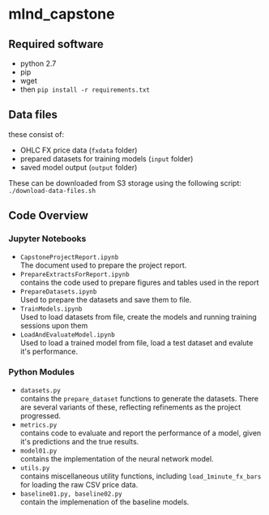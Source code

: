 # mlnd_capstone

## Required software
- python 2.7
- pip
- wget
- then ```pip install -r requirements.txt```

## Data files
these consist of:
- OHLC FX price data (`fxdata` folder)
- prepared datasets for training models (`input` folder)
- saved model output (`output` folder)

These can be downloaded from S3 storage using the following script:
`./download-data-files.sh`

## Code Overview 

### Jupyter Notebooks

- `CapstoneProjectReport.ipynb`  
  The document used to prepare the project report.
- `PrepareExtractsForReport.ipynb`  
  contains the code used to prepare figures and tables used in the report
- `PrepareDatasets.ipynb`  
  Used to prepare the datasets and save them to file.
- `TrainModels.ipynb`  
  Used to load datasets from file, create the models and running training sessions upon them
- `LoadAndEvaluateModel.ipynb`  
  Used to load a trained model from file, load a test dataset and evalute it's performance.
  
### Python Modules
- `datasets.py`  
   contains the `prepare_dataset` functions to generate the datasets. There are several variants of these, reflecting refinements as the project progressed.
- `metrics.py`  
   contains code to evaluate and report the performance of a model, given it's predictions and the true results.    
- `model01.py`  
   contains the implementation of the neural network model.
- `utils.py`  
   contains miscellaneous utility functions, including `load_1minute_fx_bars` for loading the raw CSV price data.
- `baseline01.py, baseline02.py`  
   contain the implemenation of the baseline models.

 
